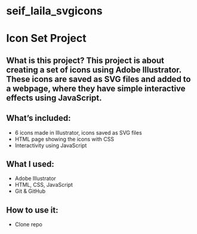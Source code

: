 # seif_laila_svgicons

# Icon Set Project

## What is this project? This project is about creating a set of icons using Adobe Illustrator. These icons are saved as SVG files and added to a webpage, where they have simple interactive effects using JavaScript.

## What’s included:
- 6 icons made in Illustrator, icons saved as SVG files
- HTML page showing the icons with CSS
- Interactivity using JavaScript

## What I used:
- Adobe Illustrator
- HTML, CSS, JavaScript
- Git & GitHub

## How to use it:
- Clone repo